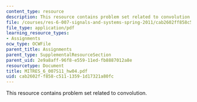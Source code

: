 ```yaml
---
content_type: resource
description: This resource contains problem set related to convolution.
file: /courses/res-6-007-signals-and-systems-spring-2011/cab2602ff858c51113591d17321a80fc_MITRES_6_007S11_hw04.pdf
file_type: application/pdf
learning_resource_types:
- Assignments
ocw_type: OCWFile
parent_title: Assignments
parent_type: SupplementalResourceSection
parent_uid: 2e9a8aff-96f8-e559-11ed-fb8887012a8e
resourcetype: Document
title: MITRES_6_007S11_hw04.pdf
uid: cab2602f-f858-c511-1359-1d17321a80fc
---
```

This resource contains problem set related to convolution.

